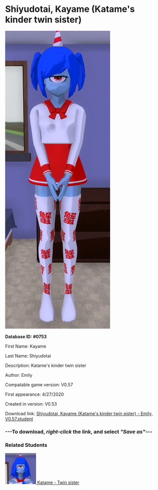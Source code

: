 # Shiyudotai, Kayame (Katame's kinder twin sister)

<img src="../../Files/Images/Shiyudotai, Kayame (Katame's kinder twin sister).png" title="Shiyudotai, Kayame (Katame's kinder twin sister) - Emily, V0.57">

**Database ID: #0753**

First Name: Kayame

Last Name: Shiyudotai

Description: Katame's kinder twin sister

Author: Emily

Compatable game version: V0.57

First appearance: 4/27/2020

Created in version: V0.53

Download link: <a href="https://raw.githubusercontent.com/Arbiter1223/Daigaku-Gurashi-Custom-Students/master/Files/Student%20Files/Shiyudotai%2C%20Kayame%20(Katame's%20kinder%20twin%20sister)%20-%20Emily%2C%20V0.57.student">Shiyudotai, Kayame (Katame's kinder twin sister) - Emily, V0.57.student</a>

### ---**To download, _right-click_ the link, and select _"Save as"_**---

### Related Students

<a href="Shiyudotai, Katame (Kayame's meaner twin sister).md"><img src="../../Files/Thumbs/Shiyudotai, Katame (Kayame's meaner twin sister).png" height="100" width="100" title="Shiyudotai, Katame (Kayame's meaner twin sister) - Emily, V0.57"></a><a href="Shiyudotai, Katame (Kayame's meaner twin sister).md"> Katame - Twin sister</a>

